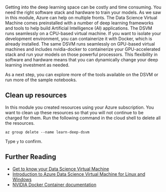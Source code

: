 Getting into the deep learning space can be costly and time consuming. You need the right software stack and hardware to train your models. As we saw in this module, Azure can help on multiple fronts. The Data Science Virtual Machine comes preinstalled with a number of deep learning frameworks and tools to help build Artificial Intelligence (AI) applications. The DSVM runs seamlessly on a CPU-based virtual machine. If you want to isolate your development environment, you can containerize it with Docker, which is already installed. The same DSVM runs seamlessly on GPU-based virtual machines and includes nvidia-docker to containerize your GPU-accelerated stack and run your models on those powerful processors. This flexibility in software and hardware means that you can dynamically change your deep learning investment as needed. 

As a next step, you can explore more of the tools available on the DSVM or run more of the sample notebooks. 

## Clean up resources

In this module you created resources using your Azure subscription. You want to clean up these resources so that you will not continue to be charged for them. Run the following command in the cloud shell to delete all the resources.

```azurecli
az group delete --name learn-deep-dsvm
```

Type `y` to confirm.

## Further Reading

- [Get to know your Data Science Virtual Machine](https://docs.microsoft.com/azure/machine-learning/data-science-virtual-machine/dsvm-tools-overview)
- [Introduction to Azure Data Science Virtual Machine for Linux and Windows](https://docs.microsoft.com/azure/machine-learning/data-science-virtual-machine/overview)
- [NVIDIA Docker Container documentation](https://www.nvidia.com/object/docker-container.html)
